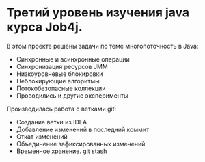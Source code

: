 # Третий уровень изучения java курса Job4j.
В этом проекте решены задачи по теме многопоточность в Java:

* Синхронные и асинхронные операции
* Синхронизация ресурсов JMM
* Низкоуровневые блокировки
* Неблокирующие алгоритмы
* Потокобезопасные коллекции
* Проводились и другие эксперименты

Производилась работа с ветками git:
* Создание ветки из IDEA
* Добавление изменений в последний коммит
* Откат изменений
* Объединение зафиксированных изменений
* Временное хранение. git stash
